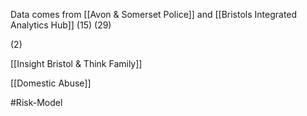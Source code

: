 Data comes from [[Avon & Somerset Police]] and [[Bristols Integrated Analytics Hub]] (15) (29)

(2)

[[Insight Bristol & Think Family]] 


[[Domestic Abuse]]

#Risk-Model
